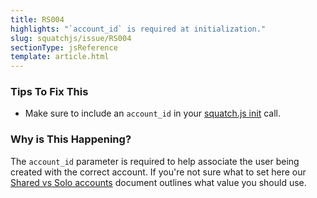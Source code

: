 ```yaml
---
title: RS004
highlights: "`account_id` is required at initialization."
slug: squatchjs/issue/RS004
sectionType: jsReference
template: article.html
---
```


### Tips To Fix This

 - Make sure to include an `account_id` in your [squatch.js init](/squatchjs/#init) call.

### Why is This Happening?

The `account_id` parameter is required to help associate the user being created with the correct account. If you're not sure what to set here our [Shared vs Solo accounts](/shared-vs-solo-accounts) document outlines what value you should use.